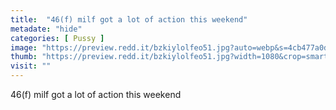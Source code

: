 ```yaml
---
title:  "46(f) milf got a lot of action this weekend"
metadate: "hide"
categories: [ Pussy ]
image: "https://preview.redd.it/bzkiylolfeo51.jpg?auto=webp&s=4cb477a0df2b9373264adbc8dcc1c90be49d802d"
thumb: "https://preview.redd.it/bzkiylolfeo51.jpg?width=1080&crop=smart&auto=webp&s=b46d0c4aced783e60478b32fd72f550b1c4e09b3"
visit: ""
---
```

46(f) milf got a lot of action this weekend
